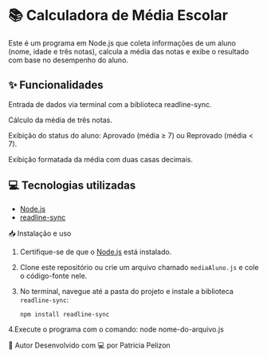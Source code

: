 <h1> 📚 Calculadora de Média Escolar </h1>
 
<p>Este é um programa em Node.js que coleta informações de um aluno (nome, idade e três notas), calcula a média das notas e exibe o resultado com base no desempenho do aluno. </p>

<h2> ✨ Funcionalidades </h2>

<p>Entrada de dados via terminal com a biblioteca readline-sync.

Cálculo da média de três notas.

Exibição do status do aluno: Aprovado (média ≥ 7) ou Reprovado (média < 7).

Exibição formatada da média com duas casas decimais.<p>

<h2>💻 Tecnologias utilizadas</h2>

- [Node.js](https://nodejs.org/)
- [readline-sync](https://www.npmjs.com/package/readline-sync)

📥 Instalação e uso
1. Certifique-se de que o [Node.js](https://nodejs.org/) está instalado.
2. Clone este repositório ou crie um arquivo chamado `mediaAluno.js` e cole o código-fonte nele.
3. No terminal, navegue até a pasta do projeto e instale a biblioteca `readline-sync`:

   ```bash
   npm install readline-sync
 4.Execute o programa com o comando:
    node nome-do-arquivo.js


🚀 Autor
Desenvolvido com 💻 por Patricia Pelizon
 
   



